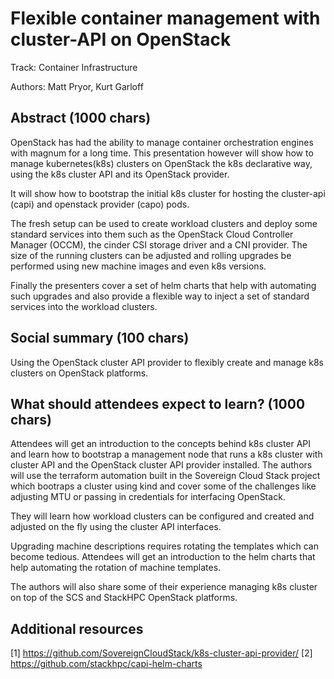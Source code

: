 # Flexible container management with cluster-API on OpenStack

Track: Container Infrastructure

Authors: Matt Pryor, Kurt Garloff

## Abstract (1000 chars)

OpenStack has had the ability to manage container orchestration engines with
magnum for a long time. This presentation however will show how to manage
kubernetes(k8s) clusters on OpenStack the k8s declarative way, using the k8s
cluster API and its OpenStack provider.

It will show how to bootstrap the initial k8s cluster for hosting the
cluster-api (capi) and openstack provider (capo) pods.

The fresh setup can be used to create workload clusters and deploy some
standard services into them such as the OpenStack Cloud Controller Manager
(OCCM), the cinder CSI storage driver and a CNI provider. The size of the
running clusters can be adjusted and rolling upgrades be performed using new
machine images and even k8s versions.

Finally the presenters cover a set of helm charts that help with automating
such upgrades and also provide a flexible way to inject a set of standard
services into the workload clusters.

## Social summary (100 chars)

Using the OpenStack cluster API provider to flexibly create and manage k8s
clusters on OpenStack platforms.

## What should attendees expect to learn? (1000 chars)

Attendees will get an introduction to the concepts behind k8s cluster API and
learn how to bootstrap a management node that runs a k8s cluster with cluster
API and the OpenStack cluster API provider installed. The authors will use the
terraform automation built in the Sovereign Cloud Stack project which bootraps
a cluster using kind and cover some of the challenges like adjusting MTU or
passing in credentials for interfacing OpenStack.

They will learn how workload clusters can be configured and created and
adjusted on the fly using the cluster API interfaces.

Upgrading machine descriptions requires rotating the templates which can become
tedious. Attendees will get an introduction to the helm charts that help
automating the rotation of machine templates.

The authors will also share some of their experience managing k8s cluster on
top of the SCS and StackHPC OpenStack platforms.

## Additional resources

[1] https://github.com/SovereignCloudStack/k8s-cluster-api-provider/
[2] https://github.com/stackhpc/capi-helm-charts
